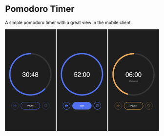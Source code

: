 # Pomodoro Timer
A simple pomodoro timer with a great view in the mobile client.

<div style="display:flex;justify-content: space-between;">
    <img src="./src/assets/preview/countdown.png" width="33%">
    <img src="./src/assets/preview/base.png" width="33%">
    <img src="./src/assets/preview/relax.png" width="33%">
</div>
